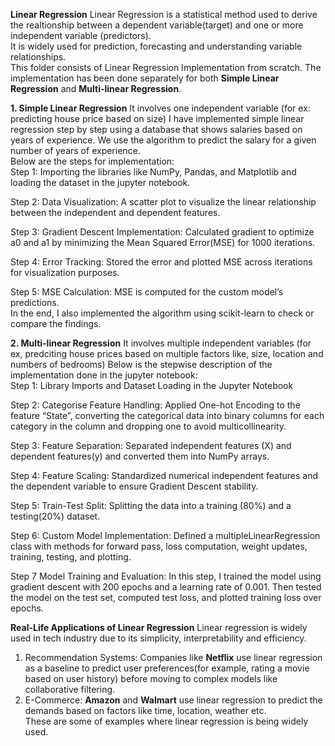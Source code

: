 **Linear Regression**
Linear Regression is a statistical method used to derive the realtionship between a dependent variable(target) and one or more independent variable (predictors).<br/> It is widely used for prediction, forecasting and understanding variable relationships.<br/> 
This folder consists of Linear Regression Implementation from scratch. The implementation has been done separately for both **Simple Linear Regression** and **Multi-linear Regression**.


**1. Simple Linear Regression**
It involves one independent variable (for ex: predicting house price based on size) 
I have implemented simple linear regression step by step using a database that shows salaries based on years of experience. We use the algorithm to predict the salary for a given number of years of experience.<br/>
Below are the steps for implementation:<br/>
Step 1: Importing the libraries like NumPy, Pandas, and Matplotlib and loading the dataset in the jupyter notebook.

Step 2: Data Visualization: A scatter plot to visualize the linear relationship between the independent and dependent features.

Step 3: Gradient Descent Implementation: 
Calculated gradient to optimize a0 and a1 by minimizing the Mean Squared Error(MSE)  for 1000 iterations. 

Step 4: Error Tracking: Stored the error and plotted MSE across iterations for visualization purposes.

Step 5: MSE Calculation: MSE is computed for the custom model’s predictions.<br/>
In the end, I also implemented the algorithm using scikit-learn to check or compare the findings.

**2. Multi-linear Regression**
It involves multiple independent variables (for ex, predciting house prices based on multiple factors like, size, location and numbers of bedrooms)
Below is the stepwise description of the implementation done in the jupyter notebook:<br/>
Step 1: Library Imports and Dataset Loading in the Jupyter Notebook

Step 2: Categorise Feature Handling: 
Applied One-hot Encoding to the feature “State”, converting the categorical data into binary columns for each category in the column and dropping one to avoid multicollinearity.

Step 3: Feature Separation: 
Separated independent features (X) and dependent features(y) and converted them into NumPy arrays.

Step 4: Feature Scaling: 
Standardized numerical independent features and the dependent variable to ensure Gradient Descent stability.

Step 5: Train-Test Split:
Splitting the data into a training (80%) and a testing(20%) dataset.

Step 6: Custom Model Implementation: 
Defined a multipleLinearRegression class with methods for forward pass, loss computation, weight updates, training, testing, and plotting.

Step 7 Model Training and Evaluation: 
In this step, I trained the model using gradient descent with 200 epochs and a learning rate of 0.001.
Then tested the model on the test set, computed test loss, and plotted training loss over epochs.

**Real-Life Applications of Linear Regression**
Linear regression is widely used in tech industry due to its simplicity, interpretability and efficiency.<br/>
1. Recommendation Systems:
   Companies like **Netflix** use linear regression as a baseline to predict user 
   preferences(for example, rating a movie based on user history) before moving to complex 
   models like collaborative filtering.
2. E-Commerce:
   **Amazon** and **Walmart** use linear  regression to predict the demands based on factors 
   like time, location, weather etc.<br/>These are some of examples where linear regression is being widely used.
